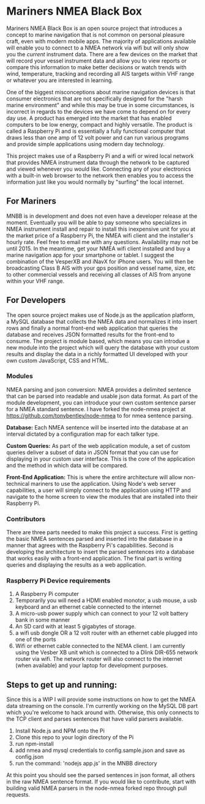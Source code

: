 # Mariners NMEA Black Box

Mariners NMEA Black Box is an open source project that introduces a concept to marine navigation that is not common on personal pleasure craft, even with modern mobile apps. The majority of applications available will enable you to connect to a NMEA network via wifi but will only show you the _current_ instrument data. There are a few devices on the market that will record your vessel instrument data and allow you to view reports or compare this information to make better decisions or watch trends with wind, temperature, tracking and recording all AIS targets within VHF range or whatever you are interested in learning. 

One of the biggest misconceptions about marine navigation devices is that consumer electronics that are not specifically designed for the "harsh marine environment" and while this may be true in some circumstances, is incorrect in regards to the devices we have come to depend on for every day use. A product has emerged into the market that has enabled computers to be low energy, compact and highly versatile. The product is called a Raspberry Pi and is essentially a fully functional computer that draws less than one amp of 12 volt power and can run various programs and provide simple applications using modern day technology. 

This project makes use of a Raspberry Pi and a wifi or wired local network that provides NMEA instrument data through the network to be captured and viewed whenever you would like. Connecting any of your electronics with a built-in web browser to the network then enables you to access the information just like you would normally by "surfing" the local internet. 

## For Mariners

MNBB is in development and does not even have a developer release at the moment. Eventually you will be able to pay someone who specializes in NMEA instrument install and repair to install this inexpensive unit for you at the market price of a Raspberry Pi, the NMEA wifi client and the installer's hourly rate. Feel free to email me with any questions. Availability may not be until 2015. In the meantime, get your NMEA wifi client installed and buy a marine navigation app for your smartphone or tablet. I suggest the combination of the VesperXB and iNavX for iPhone users. You will then be broadcasting Class B AIS with your gps position and vessel name, size, etc to other commercial vessels and receiving all classes of AIS from anyone within your VHF range. 

## For Developers

The open source project makes use of Node.js as the application platform, a MySQL database that collects the NMEA data and normalizes it into insert rows and finally a normal front-end web application that queries the database and receives JSON formatted results for the front-end to consume. The project is module based, which means you can introdue a new module into the project which will query the database with your custom results and display the data in a richly formatted UI developed with your own custom JavaScript, CSS and HTML. 

### Modules

NMEA parsing and json conversion: NMEA provides a delimited sentence that can be parsed into readable and usable json data format. As part of the module development, you can introduce your own custom sentence parser for a NMEA standard sentence. I have forked the node-nmea project at https://github.com/tonybentley/node-nmea to for nmea sentence parsing. 

**Database:** Each NMEA sentence will be inserted into the database at an interval dictated by a configuration map for each talker type. 

**Custom Queries:** As part of the web application module, a set of custom queries deliver a subset of data in JSON format that you can use for displaying in your custom user interface. This is the core of the application and the method in which data will be compared.

**Front-End Application:** This is where the entire architecture will allow non-technical mariners to use the application. Using Node's web server capabilities, a user will simply connect to the application using HTTP and navigate to the home screen to view the modules that are installed into their Raspberry Pi.

### Contributors

There are three parts needed to make this project a success. First is getting the basic NMEA sentences parsed and inserted into the database in a manner that agrees with the Raspberry Pi's capabilities. Second is developing the architecture to insert the parsed sentences into a database that works easily with a front-end application. The final part is writing queries and displaying the results as a web application. 

### Raspberry Pi Device requirements

1.  A Raspberry Pi computer
2.  Temporarily you will need a HDMI enabled monotor, a usb mouse, a usb keyboard and an ethernet cable connected to the internet
3.  A micro-usb power supply which can connect to your 12 volt battery bank in some manner
4.  An SD card with at least 5 gigabytes of storage.
5.  a wifi usb dongle OR a 12 volt router with an ethernet cable plugged into one of the ports
6.  Wifi or ethernet cable connected to the NEMA client. I am currently using the Vesber XB unit which is connected to a Dlink DIR-655 network router via wifi. The network router will also connect to the internet (when available) and your laptop for development purposes.

## Steps to get up and running:

Since this is a WIP I will provide some instructions on how to get the NMEA data streaming on the console. I'm currently working on the MySQL DB part which you're welcome to hack around with. Otherwise, this only connects to the TCP client and parses sentences that have valid parsers available. 

1.  Install Node.js and NPM onto the Pi
2.  Clone this repo to your login directory of the Pi
3.  run npm-install
4.  add nmea and mysql credentials to config.sample.json and save as config.json
5.  run the command: 'nodejs app.js' in the MNBB directory

At this point you should see the parsed sentences in json format, all others in the raw NMEA sentence format. If you would like to contribute, start with building valid NMEA parsers in the node-nmea forked repo through pull requests. 
